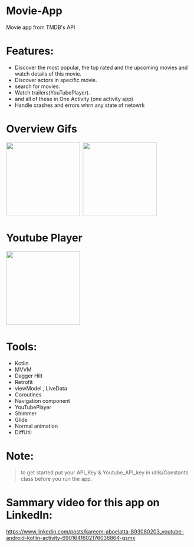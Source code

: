 # Movie-App
Movie app from TMDB's API
# Features:
- Discover the most popular, the top rated and the upcoming movies and watch details of this movie.
- Discover actors in specific movie.
- search for movies.
- Watch trailers(YouTubePlayer).
- and all of these in One Activity  (one activity app)
- Handle crashes and errors whrn any state of netowrk 




# Overview Gifs
<img src="https://user-images.githubusercontent.com/62241386/168585320-d93b3856-1898-496f-90b3-469d16120262.gif" width="200">&nbsp; 
<img src="https://user-images.githubusercontent.com/62241386/168584578-f3a283b1-74a7-4109-bda9-1d38b066af7d.gif" width="200">&nbsp; 


# Youtube Player
<img src="https://user-images.githubusercontent.com/62241386/168585320-d93b3856-1898-496f-90b3-469d16120262.gif" width="200">&nbsp; 


	
	
# Tools:
- Kotlin
- MVVM
- Dagger Hilt
- Retrofit
- viewModel , LiveData
- Coroutines
- Navigation component
- YouTubePlayer
- Shimmer
- Glide
- Normal animation
- DiffUtil
	
# Note:
> to get started put your API_Key & Youtube_API_key in utils/Constants class before you run the app.

# Sammary video for this app on LinkedIn:
https://www.linkedin.com/posts/kareem-aboelatta-893080203_youtube-android-kotlin-activity-6901641602176036864-gsmx
	

	
	
	
